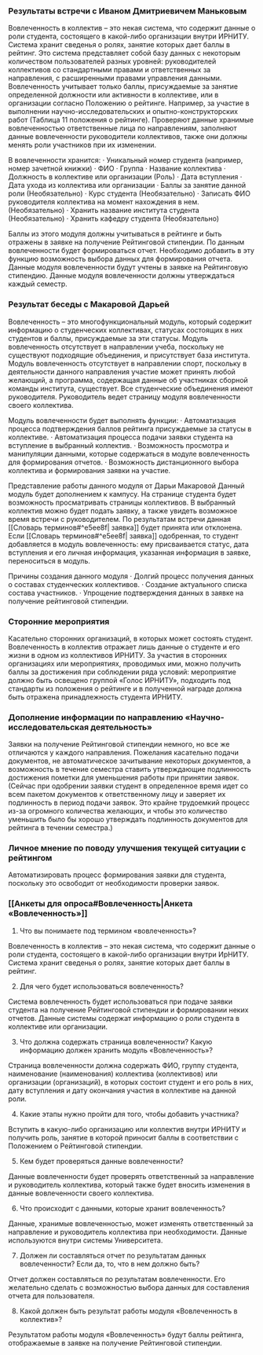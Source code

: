 ### Результаты встречи с Иваном Дмитриевичем Маньковым

Вовлеченность в коллектив – это некая система, что содержит данные о роли студента, состоящего в какой-либо организации внутри ИРНИТУ. Система хранит сведенья о ролях, занятие которых дает баллы в рейтинг. Это система представляет собой базу данных с некоторым количеством пользователей разных уровней: руководителей коллективов со стандартными правами и ответственных за направления, с расширенными правами управления данными.
Вовлеченность учитывает только баллы, присуждаемые за занятие определенной должности или активности в коллективе, или в организации согласно Положению о рейтинге. Например, за участие в выполнении научно-исследовательских и опытно-конструкторских работ (Таблица 11 положения о рейтинге).
Проверяют данные хранимые вовлеченностью ответственные лица по направлениям, заполняют данные вовлеченности руководители коллективов, также они должны менять роли участников при их изменении.

В вовлеченности хранится:
· Уникальный номер студента (например, номер зачетной книжки)
· ФИО
· Группа
· Название коллектива
· Должность в коллективе или организации (Роль)
· Дата вступления
· Дата ухода из коллектива или организации
· Баллы за занятие данной роли (Необязательно)
· Курс студента (Необязательно)
· Записать ФИО руководителя коллектива на момент нахождения в нем. (Необязательно)
· Хранить название института студента (Необязательно)
· Хранить кафедру студента (Необязательно)

Баллы из этого модуля должны учитываться в рейтинге и быть отражены в заявке на получение Рейтинговой стипендии.
По данным вовлеченности будет формироваться отчет. Необходимо добавить в эту функцию возможность выбора данных для формирования отчета.
Данные модуля вовлеченности будут учтены в заявке на Рейтинговую стипендию.
Данные модуля вовлеченности должны утверждаться каждый семестр.  

### Результат беседы с Макаровой Дарьей

Вовлеченность – это многофункциональный модуль, который содержит информацию о студенческих коллективах, статусах состоящих в них студентов и баллы, присуждаемые за эти статусы.
Модуль вовлеченность отсутствует в направлении учеба, поскольку не существуют подходящие объединения, и присутствует база института.
Модуль вовлеченность отсутствует в направлении спорт, поскольку в деятельности данного направления участие может принять любой желающий, а программа, содержащая данные об участниках сборной команды института, существует.
Все студенческие объединения имеют руководителя. Руководитель ведет страницу модуля вовлеченности своего коллектива.

Модуль вовлеченности будет выполнять функции:
· Автоматизация процесса подтверждения баллов рейтинга присуждаемые за статусы в коллективе.
· Автоматизация процесса подачи заявки студента на вступление в выбранный коллектив.
· Возможность просмотра и манипуляции данными, которые содержаться в модуле вовлеченность для формирования отчетов.
· Возможность дистанционного выбора коллектива и формирования заявки на участие.

Представление работы данного модуля от Дарьи Макаровой
Данный модуль будет дополнением к кампусу. На странице студента будет возможность просматривать страницы коллективов. В выбранный коллектив можно будет подать заявку, а также увидеть возможное время встречи с руководителем. По результатам встречи данная [[Словарь терминов#^e5ee8f| заявка]] будет принята или отклонена. Если [[Словарь терминов#^e5ee8f| заявка]] одобренная, то студент добавляется в модуль вовлеченность: ему присваивается статус, дата вступления и его личная информация, указанная информация в заявке, переноситься в модуль.

Причины создания данного модуля
· Долгий процесс получения данных о составах студенческих коллективов.
· Создание актуального списка состава участников.
· Упрощение подтверждения данных в заявке на получение рейтинговой стипендии.

### Сторонние мероприятия
Касательно сторонних организаций, в которых может состоять студент. Вовлеченность в коллектив отражает лишь данные о студенте и его жизни в одном из коллективов ИРНИТУ. За участия в сторонних организациях или мероприятиях, проводимых ими, можно получить баллы за достижения при соблюдении ряда условий: мероприятие должно быть освещено группой «Голос ИРНИТУ», подходить под стандарты из положения о рейтинге и в полученной награде должна быть отражена принадлежность студента ИРНИТУ.

### Дополнение информации по направлению «Научно-исследовательская деятельность»

Заявки на получение Рейтинговой стипендии немного, но все же отличаются у каждого направления.
Пожелания касательно подачи документов, не автоматическое зачитывание некоторых документов, а возможность в течение семестра ставить утверждающие подлинность достижения пометки для уменьшения работы при принятии заявок. (Сейчас при одобрении заявки студент в определенное время идет со всем пакетом документов к ответственному лицу и заверяет их подлинность в период подачи заявок. Это крайне трудоемкий процесс из-за огромного количества желающих, и чтобы это количество уменьшить было бы хорошо утверждать подлинность документов для рейтинга в течении семестра.)

### Личное мнение по поводу улучшения текущей ситуации с рейтингом

Автоматизировать процесс формирования заявки для студента, поскольку это освободит от необходимости проверки заявок.

### [[Анкеты для опроса#Вовлеченность|Анкета «Вовлеченность»]]

1. Что вы понимаете под термином «вовлеченность»?

Вовлеченность в коллектив – это некая система, что содержит данные о роли студента, состоящего в какой-либо организации внутри ИрНИТУ. Система хранит сведенья о ролях, занятие которых дает баллы в рейтинг.

2. Для чего будет использоваться вовлеченность?

Система вовлеченность будет использоваться при подаче заявки студента на получение Рейтинговой стипендии и формировании неких отчетов. Данные системы содержат информацию о роли студента в коллективе или организации.

3. Что должна содержать страница вовлеченности? Какую информацию должен хранить модуль «Вовлеченность»?

Страница вовлеченности должна содержать ФИО, группу студента, наименование (наименования) коллектива (коллективов) или организации (организаций), в которых состоит студент и его роль в них, дату вступления и дату окончания участия в коллективе на данной роли.

4. Какие этапы нужно пройти для того, чтобы добавить участника?

Вступить в какую-либо организацию или коллектив внутри ИРНИТУ и получить роль, занятие в которой приносит баллы в соответствии с Положением о Рейтинговой стипендии.

5. Кем будет проверяться данные вовлеченности?

Данные вовлеченности будет проверять ответственный за направление и руководитель коллектива, который также будет вносить изменения в данные вовлеченности своего коллектива.

6. Что происходит с данными, которые хранит вовлеченность?

Данные, хранимые вовлеченностью, может изменять ответственный за направление и руководитель коллектива при необходимости. Данные используются внутри системы Университета.

7. Должен ли составляться отчет по результатам данных вовлеченности? Если да, то, что в нем должно быть?

Отчет должен составляться по результатам вовлеченности. Его желательно сделать с возможностью выбора данных для составления отчета для пользователя.

8. Какой должен быть результат работы модуля «Вовлеченность в коллектив»?

Результатом работы модуля «Вовлеченность» будут баллы рейтинга, отображаемые в заявке на получение Рейтинговой стипендии.